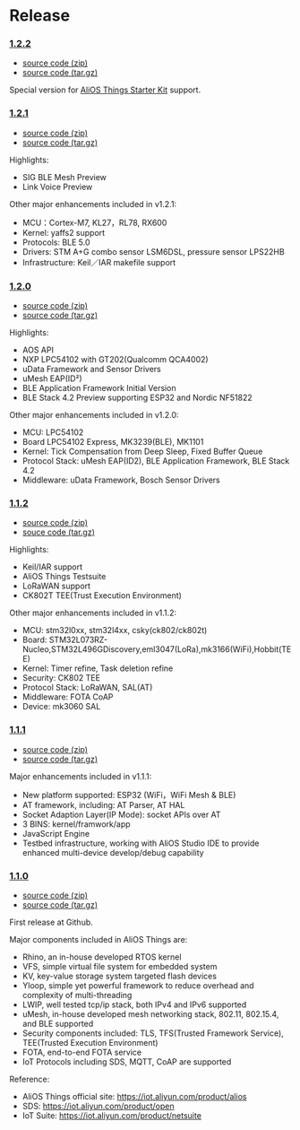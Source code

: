 # Release

### [1.2.2](https://github.com/alibaba/AliOS-Things/releases/tag/v1.2.2)

- [source code (zip) ](https://github.com/alibaba/AliOS-Things/archive/v1.2.2.zip)
- [source code (tar.gz)](https://github.com/alibaba/AliOS-Things/archive/v1.2.2.tar.gz)

Special version for [AliOS Things Starter Kit](starterkit) support.

### [1.2.1](https://github.com/alibaba/AliOS-Things/releases/tag/v1.2.1)

- [source code (zip) ](https://github.com/alibaba/AliOS-Things/archive/v1.2.1.zip)
- [source code (tar.gz)](https://github.com/alibaba/AliOS-Things/archive/v1.2.1.tar.gz)

Highlights:
- SIG BLE Mesh Preview
- Link Voice Preview

Other major enhancements included in v1.2.1:
- MCU：Cortex-M7, KL27，RL78, RX600
- Kernel: yaffs2 support
- Protocols: BLE 5.0
- Drivers: STM A+G combo sensor LSM6DSL, pressure sensor LPS22HB
- Infrastructure: Keil／IAR makefile support

### [1.2.0](https://github.com/alibaba/AliOS-Things/releases/tag/v1.2.0)

- [source code (zip) ](https://github.com/alibaba/AliOS-Things/archive/v1.2.0.zip)
- [source code (tar.gz)](https://github.com/alibaba/AliOS-Things/archive/v1.2.0.tar.gz)

Highlights:
* AOS API
* NXP LPC54102 with GT202(Qualcomm QCA4002)
* uData Framework and Sensor Drivers
* uMesh EAP(ID²)
* BLE Application Framework Initial Version
* BLE Stack 4.2 Preview supporting ESP32 and Nordic NF51822

Other major enhancements included in v1.2.0:
* MCU: LPC54102
* Board LPC54102 Express, MK3239(BLE), MK1101
* Kernel: Tick Compensation from Deep Sleep, Fixed Buffer Queue
* Protocol Stack: uMesh EAP(ID2), BLE Application Framework, BLE Stack 4.2
* Middleware: uData Framework, Bosch Sensor Drivers

### [1.1.2](https://github.com/alibaba/AliOS-Things/releases/tag/v1.1.2)

- [source code (zip)](https://github.com/alibaba/AliOS-Things/archive/v1.1.2.zip)
- [souce code (tar.gz)](https://github.com/alibaba/AliOS-Things/archive/v1.1.2.tar.gz)

Highlights:
- Keil/IAR support
- AliOS Things Testsuite
- LoRaWAN support
- CK802T TEE(Trust Execution Environment)

Other major enhancements included in v1.1.2:
- MCU: stm32l0xx, stm32l4xx, csky(ck802/ck802t)
- Board: STM32L073RZ-Nucleo,STM32L496GDiscovery,eml3047(LoRa),mk3166(WiFi),Hobbit(TEE)
- Kernel: Timer refine, Task deletion refine
- Security: CK802 TEE
- Protocol Stack: LoRaWAN, SAL(AT)
- Middleware: FOTA CoAP
- Device: mk3060 SAL

### [1.1.1](https://github.com/alibaba/AliOS-Things/releases/tag/aos1.1.1)

- [source code (zip)](https://github.com/alibaba/AliOS-Things/archive/aos1.1.1.zip)
- [source code (tar.gz)](https://github.com/alibaba/AliOS-Things/archive/aos1.1.1.tar.gz)

Major enhancements included in v1.1.1:
- New platform supported: ESP32 (WiFi，WiFi Mesh & BLE)
- AT framework, including: AT Parser, AT HAL
- Socket Adaption Layer(IP Mode): socket APIs over AT
- 3 BINS: kernel/framwork/app
- JavaScript Engine
- Testbed infrastructure, working with AliOS Studio IDE to provide enhanced multi-device develop/debug capability

### [1.1.0](https://github.com/alibaba/AliOS-Things/releases/tag/aos1.1.0)

- [source code (zip)](https://github.com/alibaba/AliOS-Things/archive/aos1.1.0.zip)
- [source code (tar.gz)](https://github.com/alibaba/AliOS-Things/archive/aos1.1.0.tar.gz)

First release at Github.

Major components included in AliOS Things are:
- Rhino, an in-house developed RTOS kernel
- VFS, simple virtual file system for embedded system
- KV, key-value storage system targeted flash devices
- Yloop, simple yet powerful framework to reduce overhead and complexity of multi-threading
- LWIP, well tested tcp/ip stack, both IPv4 and IPv6 supported
- uMesh, in-house developed mesh networking stack, 802.11, 802.15.4, and BLE supported
- Security components included: TLS, TFS(Trusted Framework Service), TEE(Trusted Execution Environment)
- FOTA, end-to-end FOTA service
- IoT Protocols including SDS, MQTT, CoAP are supported

Reference:
- AliOS Things official site: https://iot.aliyun.com/product/alios
- SDS: https://iot.aliyun.com/product/open
- IoT Suite: https://iot.aliyun.com/product/netsuite
